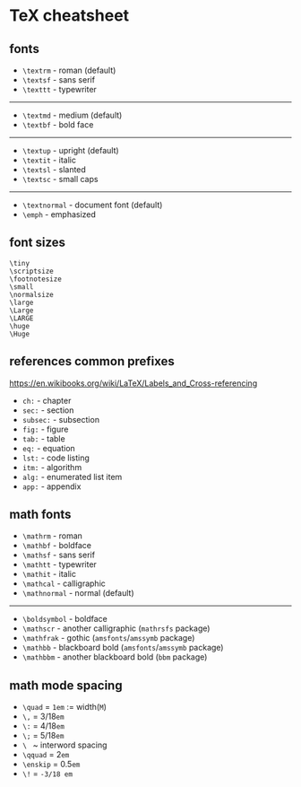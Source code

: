 # TeX cheatsheet
## fonts
* `\textrm` - roman (default)
* `\textsf` - sans serif
* `\texttt` - typewriter
---
* `\textmd` - medium (default)
* `\textbf` - bold face
---
* `\textup` - upright (default)
* `\textit` - italic
* `\textsl` - slanted
* `\textsc` - small caps
---
* `\textnormal` - document font (default)
* `\emph` - emphasized


## font sizes
```
\tiny
\scriptsize
\footnotesize
\small
\normalsize
\large
\Large
\LARGE
\huge
\Huge
```


## references common prefixes
https://en.wikibooks.org/wiki/LaTeX/Labels_and_Cross-referencing
* `ch:` - chapter
* `sec:` - section
* `subsec:` - subsection
* `fig:` - figure
* `tab:` - table
* `eq:` - equation
* `lst:` - code listing
* `itm:` - algorithm
* `alg:` - enumerated list item
* `app:` - appendix


## math fonts
* `\mathrm` - roman
* `\mathbf` - boldface
* `\mathsf` - sans serif
* `\mathtt` - typewriter
* `\mathit` - italic
* `\mathcal` - calligraphic
* `\mathnormal` - normal (default)
---
* `\boldsymbol` - boldface
* `\mathscr` - another calligraphic (`mathrsfs` package)
* `\mathfrak` - gothic (`amsfonts`/`amssymb` package)
* `\mathbb` - blackboard bold (`amsfonts`/`amssymb` package)
* `\mathbbm` - another blackboard bold (`bbm` package)


## math mode spacing
* `\quad` = `1em` := width(`M`)
* `\,` = 3/18`em`
* `\:` = 4/18`em`
* `\;` = 5/18`em`
* `\ ` ~ interword spacing
* `\qquad` = 2`em`
* `\enskip` = 0.5`em`
* `\!` = `-3/18 em`
